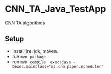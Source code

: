 # CNN_TA_Java_TestApp
CNN TA algorithms

## Setup

* Install jre, jdk, maven.
* run `mvn package` 
* run `mvn compile  exec:java -Dexec.mainClass="ml.cnn.paper.Scheduler"`
